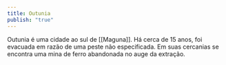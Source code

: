```yaml
---
title: Outunia
publish: "true"
---
```

Outunia é uma cidade ao sul de [[Maguna]].
Há cerca de 15 anos, foi evacuada em razão de uma peste não especificada. 
Em suas cercanias se encontra uma mina de ferro abandonada no auge da extração.